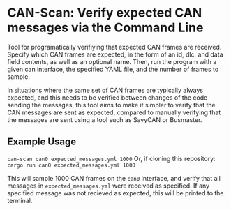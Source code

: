# CAN-Scan: Verify expected CAN messages via the Command Line
Tool for programatically verifiying that expected CAN frames are received.
Specify which CAN frames are expected, in the form of an id, dlc, and data field contents, as well as an optional name.
Then, run the program with a given can interface, the specified YAML file, and the number of frames to sample.

In situations where the same set of CAN frames are typically always expected, and this needs to be verified between changes of the code sending the messages,
this tool aims to make it simpler to verify that the CAN messages are sent as expected, compared to manually verifying that the messages are sent using
a tool such as SavyCAN or Busmaster.

## Example Usage
`can-scan can0 expected_messages.yml 1000`
Or, if cloning this repository:
`cargo run can0 expected_messages.yml 1000`

This will sample 1000 CAN frames on the `can0` interface, and verify that all messages in `expected_messages.yml` were received as specified.
If any specified message was not recieved as expected, this will be printed to the terminal.
